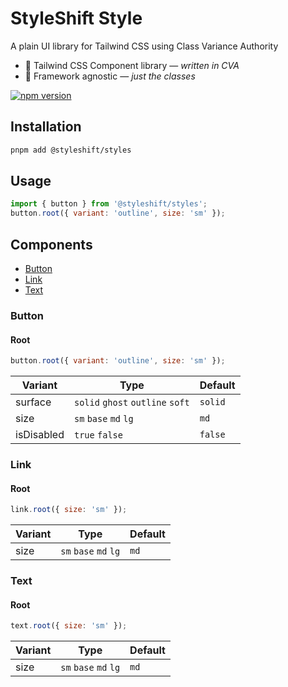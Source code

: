 # StyleShift Style

A plain UI library for Tailwind CSS using Class Variance Authority

- 🎨 Tailwind CSS Component library — *written in CVA*
- 🎯 Framework agnostic — *just the classes*

[![npm version](https://badge.fury.io/js/@styleshift%2Fstyles.svg)](https://www.npmjs.com/package/@styleshift/styles)

## Installation

```bash
pnpm add @styleshift/styles
```

## Usage

```js
import { button } from '@styleshift/styles';
button.root({ variant: 'outline', size: 'sm' });
```

## Components

- [Button](#button)
- [Link](#link)
- [Text](#text)

### Button

#### Root

```js
button.root({ variant: 'outline', size: 'sm' });
```

| Variant    | Type                             | Default |
| ---------- |----------------------------------| ------- |
| surface    | `solid` `ghost` `outline` `soft` | `solid` |
| size       | `sm` `base` `md` `lg`            | `md`    |
| isDisabled | `true` `false`                    | `false` |

### Link

#### Root

```js
link.root({ size: 'sm' });
```

| Variant | Type           | Default |
| ------- | -------------- | ------- |
| size    | `sm` `base` `md` `lg` | `md`    |

### Text

#### Root

```js
text.root({ size: 'sm' });
```

| Variant | Type           | Default |
| ------- | -------------- | ------- |
| size    | `sm` `base` `md` `lg` | `md`    |
